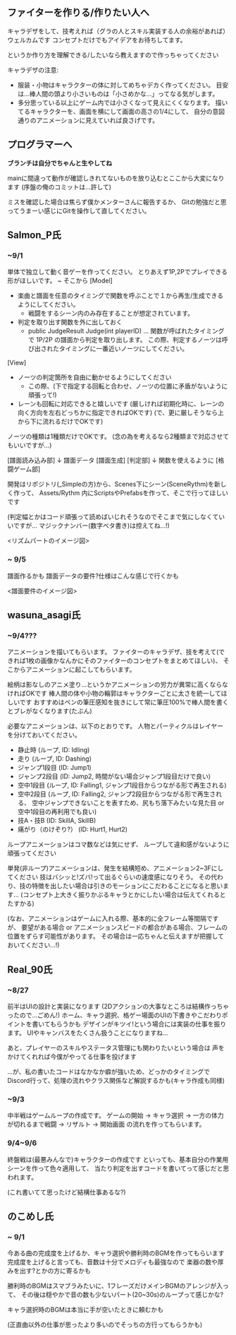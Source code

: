 ## ファイターを作りる/作りたい人へ
キャラデザをして、技考えれば（グラの人とスキル実装する人の余裕があれば）ウェルカムです
コンセプトだけでもアイデアをお待ちしてます。

というか作り方を理解できる/したいなら教えますので作っちゃってください

キャラデザの注意:
- 服装・小物はキャラクターの体に対してめちゃデカく作ってください。
目安は…棒人間の頭より小さいものは「小さめかな…」ってなる気がします。
- 多分思っている以上にゲーム内では小さくなって見えにくくなります。
描いてるキャラクターを、画面を横にして画面の高さの1/4にして、
自分の意図通りのアニメーションに見えていれば良さげです。


## プログラマーへ

**ブランチは自分でちゃんと生やしてね**

mainに間違って動作が確認しきれてないものを放り込むとここから大変になります
(序盤の俺のコミットは…許して)

ミスを確認した場合は焦らず僕かメンターさんに報告するか、
Gitの勉強だと思ってうまーい感じにGitを操作して直してください。



## Salmon_P氏
### ~9/1
単体で独立して動く音ゲーを作ってください。
とりあえず1P,2Pでプレイできる形がほしいです。
~
そこから
[Model]
- 楽曲と譜面を任意のタイミングで関数を呼ぶことで１から再生/生成できるようにしてください。
    + 戦闘をするシーン内のみ存在することが想定されています。
- 判定を取り出す関数を外に出しておく
    + public JudgeResult Judge(int playerID)
    ... 関数が呼ばれたタイミングで 1P/2P の譜面から判定を取り出します。
    この際、判定するノーツは呼び出されたタイミングに一番近いノーツにしてください。

[View]
- ノーツの判定箇所を自由に動かせるようにしてください
    + この際、(下で指定する回転と合わせ、ノーツの位置に矛盾がないように頑張って!)
- レーンも回転に対応できると嬉しいです
(厳しければ初期化時に、レーンの向く方向を左右どっちかに指定できればOKです)
(で、更に厳しそうなら上から下に流れるだけでOKです)

ノーツの種類は1種類だけでOKです。
(念の為を考えるなら2種類まで対応させてもいいですが…)

[譜面読み込み部]
↓ 譜面データ
[譜面生成]
[判定部]
↓ 関数を使えるように
[格闘ゲーム部]

開発はリポジトリ(_Simpleの方)から、Scenes下にシーン(SceneRythm)を新しく作って、
Assets/Rythm 内にScriptsやPrefabsを作って、そこで行ってほしいです

(判定幅とかはコード頑張って読めばいじれそうなのでそこまで気にしなくていいですが…
マジックナンバー(数字ベタ書き)は控えてね…!)

<リズムパートのイメージ図>

### ~ 9/5
譜面作るかも 譜面データの要件?仕様はこんな感じで行くかも

<譜面要件のイメージ図>


## wasuna_asagi氏
### ~9/4???
アニメーションを描いてもらいます。
ファイターのキャラデザ、技を考えて(できれば1枚の画像かなんかにそのファイターのコンセプトをまとめてほしい)、
そこからアニメーションに起こしてもらいます。

絵柄は影なしのアニメ塗り…というかアニメーションの労力が異常に高くならなければOKです
棒人間の体や小物の輪郭はキャラクターごとに太さを統一してほしいです
おすすめはペンの筆圧感知を抜きにして常に筆圧100%で棒人間を書くとブレがなくなります(たぶん)

必要なアニメーションは、以下のとおりです。
人物とパーティクルはレイヤーを分けておいてください。

- 静止時 (ループ, ID: Idling)
- 走り (ループ, ID: Dashing)
- ジャンプ1段目 (ID: Jump1)
- ジャンプ2段目 (ID: Jump2, 時間がない場合ジャンプ1段目だけで良い)
- 空中1段目 (ループ, ID: Falling1, ジャンプ1段目からつながる形で再生される)
- 空中2段目 (ループ, ID: Falling2, ジャンプ2段目からつながる形で再生される、
空中ジャンプできないことを表すため、尻もち落下みたいな見た目 or 空中1段目の再利用でも良い)
- 技A・技B (ID: SkillA, SkillB)
- 痛がり（のけぞり?） (ID: Hurt1, Hurt2)

ループアニメーションはコマ数などは気にせず、
ループして違和感がないように頑張ってください

単発(非ループ)アニメーションは、発生を結構短め、アニメーション2~3Fにしてください
技はバシッと!ズバ!って出るぐらいの速度感になりそう。
その代わり、技の特徴を出したい場合は引きのモーションにこだわることになると思います…
(コンセプト上大きく振りかぶるキャラとかにしたい場合は伝えてくれるとたすかる)

(なお、アニメーションはゲームに入れる際、基本的に全フレーム等間隔ですが、
要望がある場合 or アニメーションスピードの都合がある場合、フレームの位置をずらす可能性があります。
その場合は一応ちゃんと伝えますが把握しておいてください…!)



## Real_90氏
### ~8/27
前半はUIの設計と実装になります
(2Dアクションの大事なところは結構作っちゃったので…ごめん!)
ホーム、キャラ選択、格ゲー場面のUIの下書きやこだわりポイントを書いてもらうかも
デザインがキツイ!という場合には実装の仕事を振ります。
UIやキャンバスをたくさん扱うことになりますね…

あと、プレイヤーのスキルやステータス管理にも関わりたいという場合は
声をかけてくれれば今僕がやってる仕事を投げます

…が、私の書いたコードはなかなか癖が強いため、どっかのタイミングで
Discord行って、処理の流れやクラス関係など解説するかも(キャラ作成も同様)

### ~9/3
中半戦はゲームループの作成です。
ゲームの開始 → キャラ選択 → 一方の体力が切れるまで戦闘 → リザルト → 開始画面
の流れを作ってもらいます。

### 9/4~9/6
終盤戦は(最悪みんなで)キャラクターの作成です
といっても、基本自分の作業用シーンを作って色々適用して、
当たり判定を出すコードを書いてって感じだと思われます。

(これ書いてて思ったけど結構仕事あるな?)

## のこめし氏
### ~ 9/1
今ある曲の完成度を上げるか、キャラ選択や勝利時のBGMを作ってもらいます
完成度を上げると言っても、音数は十分でメロディも最強なので
楽器の数や厚みを出す?とかの方に寄るかも

勝利時のBGMはスマブラみたいに、1フレーズだけメインBGMのアレンジが入って、
その後は穏やかで音の数も少ないパート(20~30s)のループって感じかな?

キャラ選択時のBGMは本当に手が空いたときに頼むかも

(正直曲以外の仕事が思ったより多いのでそっちの方行ってもらうかも)
